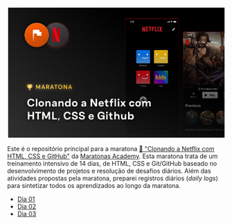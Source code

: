 
<p align="center">
  <img width=500 src="./assets/images/cover-maratona-clonando-a-netflix.png" />
</p>

Este é o repositório principal para a maratona [🏁 "Clonando  a Netflix com HTML, CSS e GitHub"](https://www.maratonas.academy/maratona-netflix) da [Maratonas Academy](https://www.maratonas.academy/). Esta maratona trata de um treinamento intensivo de 14 dias, de HTML, CSS e Git/GitHub baseado no desenvolvimento de projetos e resolução de desafios diários. Além das atividades propostas pela maratona, preparei registros diários (*daily logs*) para sintetizar todos os aprendizados ao longo da maratona. 

- [Dia 01](daily-log/day01.md)
- [Dia 02](daily-log/day02.md)
- [Dia 03](daily-log/day03.md)